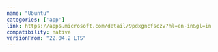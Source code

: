 ```yaml
---
name: "Ubuntu"
categories: ['app']
link: https://apps.microsoft.com/detail/9pdxgncfsczv?hl=en-in&gl=in
compatibility: native
versionFrom: "22.04.2 LTS"
---
```



